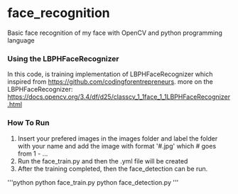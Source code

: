 # face_recognition
Basic face recognition of my face with OpenCV and python programming language

### Using the LBPHFaceRecognizer 
In this code, is training implementation of LBPHFaceRecognizer which inspired from https://github.com/codingforentrepreneurs.
more on the LBPHFaceRecognizer:
https://docs.opencv.org/3.4/df/d25/classcv_1_1face_1_1LBPHFaceRecognizer.html

### How To Run
1. Insert your prefered images in the images folder and label the folder with your name and add the image with format '#.jpg' which # goes from 1 - ...
2. Run the face_train.py and then the .yml file will be created
3. After the training completed, then the face_detection can be run.

'''python
python face_train.py
python face_detection.py
'''
